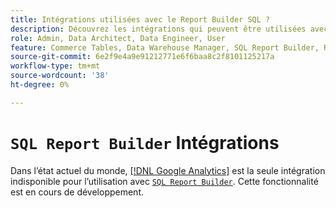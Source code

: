 ```yaml
---
title: Intégrations utilisées avec le Report Builder SQL ?
description: Découvrez les intégrations qui peuvent être utilisées avec le Report Builder SQL.
role: Admin, Data Architect, Data Engineer, User
feature: Commerce Tables, Data Warehouse Manager, SQL Report Builder, Reports
source-git-commit: 6e2f9e4a9e91212771e6f6baa8c2f8101125217a
workflow-type: tm+mt
source-wordcount: '38'
ht-degree: 0%

---
```


# `SQL Report Builder` Intégrations

Dans l’état actuel du monde, [[!DNL Google Analytics]](../importing-data/integrations/google-analytics.md) est la seule intégration indisponible pour l’utilisation avec [`SQL Report Builder`](../dev-reports/sql-rpt-bldr.md). Cette fonctionnalité est en cours de développement.
